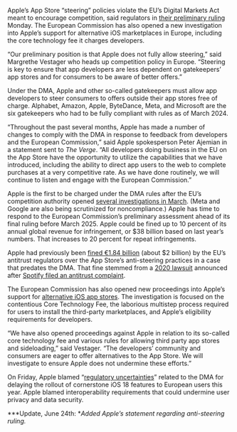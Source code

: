 Apple’s App Store “steering” policies violate the EU’s Digital Markets Act meant to encourage competition, said regulators in [their preliminary ruling](https://ec.europa.eu/commission/presscorner/detail/en/ip_24_3433) Monday. The European Commission has also opened a new investigation into Apple’s support for alternative iOS marketplaces in Europe, including the core technology fee it charges developers.

“Our preliminary position is that Apple does not fully allow steering,” said Margrethe Vestager who heads up competition policy in Europe. “Steering is key to ensure that app developers are less dependent on gatekeepers’ app stores and for consumers to be aware of better offers.”

Under the DMA, Apple and other so-called gatekeepers must allow app developers to steer consumers to offers outside their app stores free of charge. Alphabet, Amazon, Apple, ByteDance, Meta, and Microsoft are the six gatekeepers who had to be fully compliant with rules as of March 2024.

“Throughout the past several months, Apple has made a number of changes to comply with the DMA in response to feedback from developers and the European Commission,” said Apple spokesperson Peter Ajemian in a statement sent to *The Verge*. “All developers doing business in the EU on the App Store have the opportunity to utilize the capabilities that we have introduced, including the ability to direct app users to the web to complete purchases at a very competitive rate. As we have done routinely, we will continue to listen and engage with the European Commission.”

Apple is the first to be charged under the DMA rules after the EU’s competition authority opened [several investigations in March](/2024/3/25/24111232/european-commission-digital-markets-act-investigation). (Meta and Google are also being scrutinized for noncompliance.) Apple has time to respond to the European Commission’s preliminary assessment ahead of its final ruling before March 2025. Apple could be fined up to 10 percent of its annual global revenue for infringement, or $38 billion based on last year’s numbers. That increases to 20 percent for repeat infringements.

Apple had previously been [fined €1.84 billion](/2024/3/4/24005938/european-commission-antitrust-apple-investigation-anti-steering-rules-app-developers) (about $2 billion) by the EU’s antitrust regulators over the App Store’s anti-steering practices in a case that predates the DMA. That fine stemmed from a [2020 lawsuit](/2020/6/16/21292651/apple-eu-antitrust-investigation-app-store-apple-pay) announced after [Spotify filed an antitrust complaint](/2019/3/13/18263453/spotify-apple-app-store-antitrust-complaint-ec-30-percent-cut-unfair).

The European Commission has also opened new proceedings into Apple’s support for [alternative iOS app stores](/24100979/altstore-europe-app-marketplace-price-games). The investigation is focused on the contentious Core Technology Fee, the laborious multistep process required for users to install the third-party marketplaces, and Apple’s eligibility requirements for developers.

“We have also opened proceedings against Apple in relation to its so-called core technology fee and various rules for allowing third party app stores and sideloading,” said Vestager. “The developers’ community and consumers are eager to offer alternatives to the App Store. We will investigate to ensure Apple does not undermine these efforts.”

On Friday, Apple blamed “[regulatory uncertainties](/2024/6/21/24183251/apple-eu-delay-ai-screen-mirroring-shareplay-dma)” related to the DMA for delaying the rollout of cornerstone iOS 18 features to European users this year. Apple blamed interoperability requirements that could undermine user privacy and data security.

***Update, June 24th: **Added Apple’s statement regarding anti-steering ruling.*
